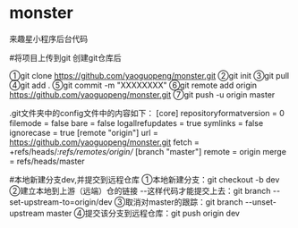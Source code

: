 # monster
来趣星小程序后台代码

#将项目上传到git
创建git仓库后

①git clone https://github.com/yaoguopeng/monster.git
②git init
③git pull
④git add .
⑤git commit -m "XXXXXXXX"
⑥git remote add origin https://github.com/yaoguopeng/monster.git
⑦git push -u origin master

.git文件夹中的config文件中的内容如下：
[core]
	repositoryformatversion = 0
	filemode = false
	bare = false
	logallrefupdates = true
	symlinks = false
	ignorecase = true
[remote "origin"]
	url = https://github.com/yaoguopeng/monster.git
	fetch = +refs/heads/*:refs/remotes/origin/*
[branch "master"]
	remote = origin
	merge = refs/heads/master
  
  #本地新建分支dev,并提交到远程仓库
  ①本地新建分支：git checkout -b dev
  ②建立本地到上游（远端）仓的链接 --这样代码才能提交上去：git branch --set-upstream-to=origin/dev 
  ③取消对master的跟踪：git branch --unset-upstream master
  ④提交该分支到远程仓库：git push origin dev
